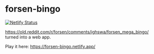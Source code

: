 # forsen-bingo

[![Netlify Status](https://api.netlify.com/api/v1/badges/2abd6a39-f93b-49d0-846c-57c1c061f8a0/deploy-status)](https://app.netlify.com/sites/forsen-bingo/deploys)

https://old.reddit.com/r/forsen/comments/ighswa/forsen_mega_bingo/ turned into a web app.

Play it here: https://forsen-bingo.netlify.app/
